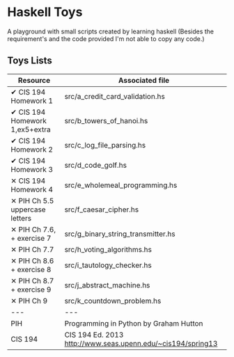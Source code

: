 # Haskell Toys

A playground with small scripts created by learning haskell (Besides the requirement's and the code provided I'm not able to copy any code.)

## Toys Lists
Resource                       | Associated file
------------------------------ | --------------------------------------
✔ CIS 194 Homework 1           | src/a_credit_card_validation.hs
✔ CIS 194 Homework 1,ex5+extra | src/b_towers_of_hanoi.hs
✔ CIS 194 Homework 2           | src/c_log_file_parsing.hs
✔ CIS 194 Homework 3           | src/d_code_golf.hs
✕ CIS 194 Homework 4           | src/e_wholemeal_programming.hs
✕ PIH Ch 5.5 uppercase letters | src/f_caesar_cipher.hs
✕ PIH Ch 7.6, + exercise 7     | src/g_binary_string_transmitter.hs
✕ PIH Ch 7.7                   | src/h_voting_algorithms.hs
✕ PIH Ch 8.6 + exercise 8      | src/i_tautology_checker.hs
✕ PIH Ch 8.7 + exercise 9      | src/j_abstract_machine.hs
✕ PIH Ch 9                     | src/k_countdown_problem.hs
  ---                           | ---
PIH                             | Programming in Python by Graham Hutton
CIS 194                         | CIS 194 Ed. 2013 http://www.seas.upenn.edu/~cis194/spring13